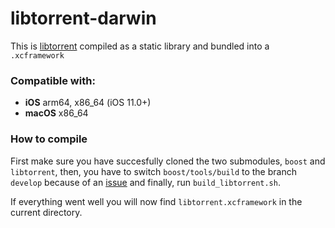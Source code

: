 # libtorrent-darwin

This is [libtorrent](https://www.libtorrent.org/) compiled as a static library and bundled into a `.xcframework`

### Compatible with:
- __iOS__ arm64, x86_64 (iOS 11.0+)
- __macOS__ x86_64

### How to compile

First make sure you have succesfully cloned the two submodules, `boost` and `libtorrent`,
then, you have to switch `boost/tools/build` to the branch `develop` because of an [issue](https://trac.macports.org/ticket/60287)
and finally, run `build_libtorrent.sh`.

If everything went well you will now find `libtorrent.xcframework` in the current directory. 
